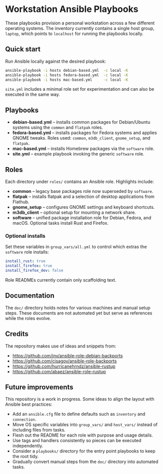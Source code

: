 # Workstation Ansible Playbooks

These playbooks provision a personal workstation across a few different operating systems. The inventory currently contains a single host group, `laptop`, which points to `localhost` for running the playbooks locally.

## Quick start

Run Ansible locally against the desired playbook:

```bash
ansible-playbook -i hosts debian-based.yml  -c local -K
ansible-playbook -i hosts fedora-based.yml  -c local -K
ansible-playbook -i hosts mac-based.yml     -c local -K
```

`site.yml` includes a minimal role set for experimentation and can also be executed in the same way.

## Playbooks

- **debian-based.yml** – installs common packages for Debian/Ubuntu systems using the `common` and `flatpak` roles.
- **fedora-based.yml** – installs packages for Fedora systems and applies GNOME tweaks. Roles used: `common`, `m3db_client`, `gnome_setup`, and `flatpak`.
- **mac-based.yml** – installs Homebrew packages via the `software` role.
- **site.yml** – example playbook invoking the generic `software` role.

## Roles

Each directory under `roles/` contains an Ansible role. Highlights include:

- **common** – legacy base packages role now superseded by `software`.
- **flatpak** – installs flatpak and a selection of desktop applications from Flathub.
- **gnome_setup** – configures GNOME settings and keyboard shortcuts.
- **m3db_client** – optional setup for mounting a network share.
- **software** – unified package installation role for Debian, Fedora, and macOS. Optional tasks install Rust and Firefox.

### Optional installs

Set these variables in `group_vars/all.yml` to control which extras the `software` role installs:

```yaml
install_rust: true
install_firefox: true
install_firefox_dev: false
```

Role READMEs currently contain only scaffolding text.

## Documentation

The `doc/` directory holds notes for various machines and manual setup steps. These documents are not automated yet but serve as references while the roles evolve.

## Credits

The repository makes use of ideas and snippets from:

- <https://github.com/jnv/ansible-role-debian-backports>
- <https://github.com/cisagov/ansible-role-backports>
- <https://github.com/hurricanehrndz/ansible-rustup>
- <https://github.com/abaez/ansible-role-rustup>

## Future improvements

This repository is a work in progress. Some ideas to align the layout with Ansible best practices:

- Add an `ansible.cfg` file to define defaults such as `inventory` and `connection`.
- Move OS specific variables into `group_vars/` and `host_vars/` instead of including files from tasks.
- Flesh out the README for each role with purpose and usage details.
- Use tags and handlers consistently so pieces can be executed independently.
- Consider a `playbooks/` directory for the entry point playbooks to keep the root tidy.
- Gradually convert manual steps from the `doc/` directory into automated tasks.
